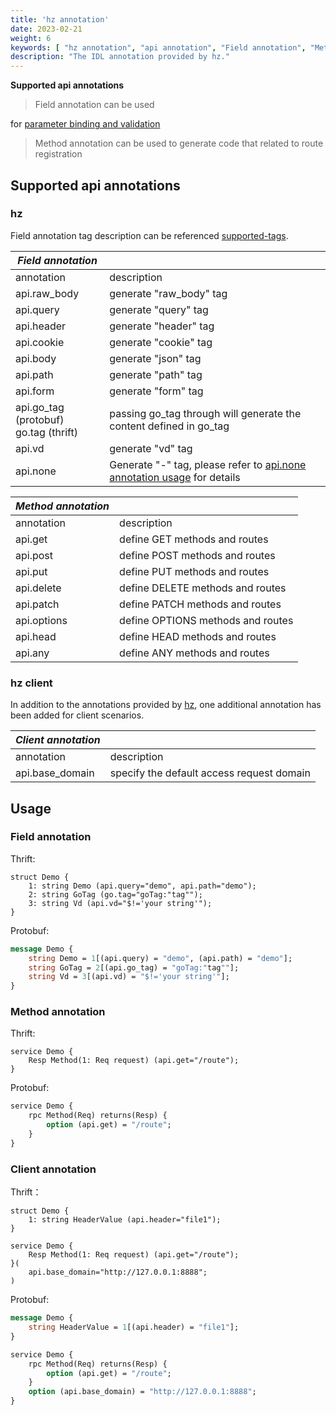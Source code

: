 ```yaml
---
title: 'hz annotation'
date: 2023-02-21
weight: 6
keywords: [ "hz annotation", "api annotation", "Field annotation", "Method annotation" ]
description: "The IDL annotation provided by hz."
---
```


**Supported api annotations**

> Field annotation can be used
>
for [parameter binding and validation](/docs/hertz/tutorials/basic-feature/binding-and-validate/)
>
> Method annotation can be used to generate code that related to route registration

## Supported api annotations

### hz

Field annotation tag description can be
referenced [supported-tags](/docs/hertz/tutorials/basic-feature/binding-and-validate/#supported-tags).

| _Field annotation_                       |                                                                                                                                 |
|------------------------------------------|---------------------------------------------------------------------------------------------------------------------------------|
| annotation                               | description                                                                                                                     |
| api.raw_body                             | generate "raw_body" tag                                                                                                         |
| api.query                                | generate "query" tag                                                                                                            |
| api.header                               | generate "header" tag                                                                                                           |
| api.cookie                               | generate "cookie" tag                                                                                                           |
| api.body                                 | generate "json" tag                                                                                                             |
| api.path                                 | generate "path" tag                                                                                                             |
| api.form                                 | generate "form" tag                                                                                                             |
| api.go_tag (protobuf)<br>go.tag (thrift) | passing go_tag through will generate the content defined in go_tag                                                              |
| api.vd                                   | generate "vd" tag                                                                                                               |
| api.none                                 | Generate "-" tag, please refer to [api.none annotation usage](/docs/hertz/tutorials/toolkit/more-feature/api_none/) for details |

| _Method annotation_ |                                   |
|---------------------|-----------------------------------|
| annotation          | description                       |
| api.get             | define GET methods and routes     |
| api.post            | define POST methods and routes    |
| api.put             | define PUT methods and routes     |
| api.delete          | define DELETE methods and routes  |
| api.patch           | define PATCH methods and routes   |
| api.options         | define OPTIONS methods and routes |
| api.head            | define HEAD methods and routes    |
| api.any             | define ANY methods and routes     |

### hz client

In addition to the annotations provided by [hz](#hz), one additional annotation has been added for client scenarios.

| _Client annotation_ |                                           |
|---------------------|-------------------------------------------|
| annotation          | description                               |
| api.base_domain     | specify the default access request domain |

## Usage

### Field annotation

Thrift:

```thrift
struct Demo {
    1: string Demo (api.query="demo", api.path="demo");
    2: string GoTag (go.tag="goTag:"tag"");
    3: string Vd (api.vd="$!='your string'");
}
```

Protobuf:

```protobuf
message Demo {
    string Demo = 1[(api.query) = "demo", (api.path) = "demo"];
    string GoTag = 2[(api.go_tag) = "goTag:"tag""];
    string Vd = 3[(api.vd) = "$!='your string'"];
}
```

### Method annotation

Thrift:

```thrift
service Demo {
    Resp Method(1: Req request) (api.get="/route");
}
```

Protobuf:

```protobuf
service Demo {
    rpc Method(Req) returns(Resp) {
        option (api.get) = "/route";
    }
}
```

### Client annotation

Thrift：

```thrift
struct Demo {
    1: string HeaderValue (api.header="file1");
}

service Demo {
    Resp Method(1: Req request) (api.get="/route");
}(
    api.base_domain="http://127.0.0.1:8888";
)
```

Protobuf:

```protobuf
message Demo {
    string HeaderValue = 1[(api.header) = "file1"];
}

service Demo {
    rpc Method(Req) returns(Resp) {
        option (api.get) = "/route";
    }
    option (api.base_domain) = "http://127.0.0.1:8888";
}
```
